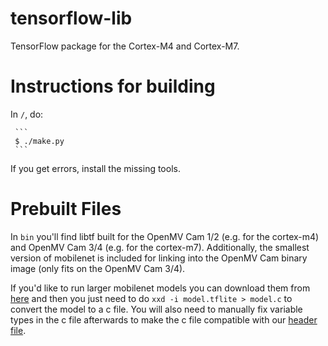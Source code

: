 # tensorflow-lib #
TensorFlow package for the Cortex-M4 and Cortex-M7.

Instructions for building
=========================

In `/`, do:

     ```
     $ ./make.py
     ```

If you get errors, install the missing tools.

Prebuilt Files
==============

In `bin` you'll find libtf built for the OpenMV Cam 1/2 (e.g. for the cortex-m4) and OpenMV Cam 3/4 (e.g. for the cortex-m7). Additionally, the smallest version of mobilenet is included for linking into the OpenMV Cam binary image (only fits on the OpenMV Cam 3/4).

If you'd like to run larger mobilenet models you can download them from [here](https://github.com/tensorflow/models/blob/master/research/slim/nets/mobilenet_v1.md) and then you just need to do `xxd -i model.tflite > model.c` to convert the model to a c file. You will also need to manually fix variable types in the c file afterwards to make the c file compatible with our [header file](https://github.com/openmv/tensorflow-lib/blob/master/libtf-mobilenet.h).
